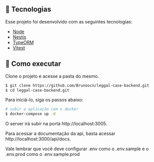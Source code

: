 ## 🧪 Tecnologias

Esse projeto foi desenvolvido com as seguintes tecnologias:

- [Node](https://nodejs.org/en/)
- [Nestjs](https://nestjs.com)
- [TypeORM](https://typeorm.io/)
- [Vitest](https://vitest.dev/)

## 🚀 Como executar

Clone o projeto e acesse a pasta do mesmo.

```bash
$ git clone https://github.com/Brunoocn/leggal-case-backend.git
$ cd leggal-case-backend.git
```

Para iniciá-lo, siga os passos abaixo:

```bash
# subir a aplicação com o docker
$ docker-compose up -d
```

O server irá subir na porta http://localhost:3005.

Para acessar a documentação da api, basta acessar http://localhost:3000/api/docs.

Vale lembrar que você deve configurar .env como o .env.sample e o .env.prod como o .env.sample.prod


